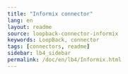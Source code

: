 ```yaml
---
title: "Informix connector"
lang: en
layout: readme
source: loopback-connector-informix
keywords: LoopBack, connector
tags: [connectors, readme]
sidebar: lb4_sidebar
permalink: /doc/en/lb4/Informix.html
---
```

